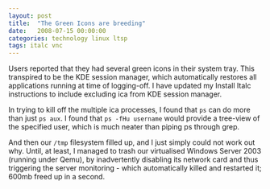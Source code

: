 ```yaml
---
layout: post
title:  "The Green Icons are breeding"
date:   2008-07-15 00:00:00
categories: technology linux ltsp
tags: italc vnc
---
```


Users reported that they had several green icons in their system tray.  This transpired to be the KDE session manager, which automatically restores all applications running at time of logging-off.  I have updated my Install Italc instructions to include excluding ica from KDE session manager.

<!--more-->

In trying to kill off the multiple ica processes, I found that `ps` can do more than just `ps aux`.  I found that `ps -fHu username` would provide a tree-view of the specified user, which is much neater than piping ps through grep.

And then our `/tmp` filesystem filled up, and I just simply could not work out why.  Until, at least, I managed to trash our virtualised Windows Server 2003 (running under Qemu), by inadvertently disabling its network card and thus triggering the server monitoring - which automatically killed and restarted it; 600mb freed up in a second.
